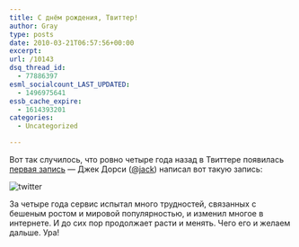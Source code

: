 ```yaml
---
title: С днём рождения, Твиттер!
author: Gray
type: posts
date: 2010-03-21T06:57:56+00:00
excerpt:
url: /10143
dsq_thread_id:
  - 77886397
esml_socialcount_LAST_UPDATED:
  - 1496975641
essb_cache_expire:
  - 1614393201
categories:
  - Uncategorized

---
```








Вот так случилось, что ровно четыре года назад в Твиттере появилась <a href="http://twitter.com/jack/status/20" target="_blank">первая запись</a> — Джек Дорси (<a href="http://twitter.com/jack" target="_blank">@jack</a>) написал вот такую запись:

<img src="https://i0.wp.com/img.skitch.com/20100321-dxsu2s9swd1dcmd1i2ygig9kw6.png?w=740" alt="twitter" data-recalc-dims="1" /> 

За четыре года сервис испытал много трудностей, связанных с бешеным ростом и мировой популярностью, и изменил многое в интернете. И до сих пор продолжает расти и менять. Чего его и желаем дальше. Ура!